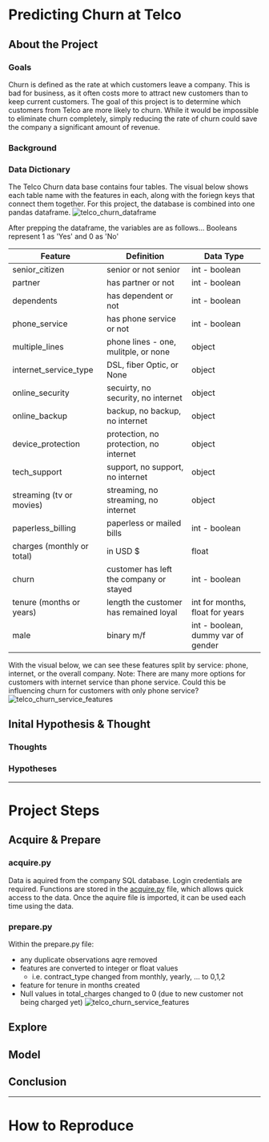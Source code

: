 # **Predicting Churn at Telco**

## About the Project
### Goals
Churn is defined as the rate at which customers leave a company. This is bad for business, as it often costs more to attract new customers than to keep current customers. The goal of this project is to determine which customers from Telco are more likely to churn. While it would be impossible to eliminate churn completely, simply reducing the rate of churn could save the company a significant amount of revenue.
### Background
### Data Dictionary
The Telco Churn data base contains four tables. The visual below shows each table name with the features in each, along with the foriegn keys that connect them together. For this project, the database is combined into one pandas dataframe.
![telco_churn_dataframe](https://i.pinimg.com/originals/6d/dd/1a/6ddd1a8c78c29dbb2d893ca820b2e79f.png)

After prepping the dataframe, the variables are as follows...
Booleans represent 1 as 'Yes' and 0 as 'No'

| Feature                   | Definition                            | Data Type                          |
|---------------------------|---------------------------------------|------------------------------------|
|senior_citizen             |senior or not senior                   |int - boolean                       |
|partner                    |has partner or not                     |int - boolean                       |
|dependents                 |has dependent or not                   |int - boolean                       |
|phone_service              |has phone service or not               |int - boolean                       |
|multiple_lines             |phone lines - one, mulitple, or none   |object                              |
|internet_service_type      |DSL, fiber Optic, or None              |object                              |
|online_security            |secuirty, no security, no internet     |object                              |
|online_backup              |backup, no backup, no internet         |object                              |
|device_protection          |protection, no protection, no internet |object                              |
|tech_support               |support, no support, no internet       |object                              |
|streaming (tv or movies)   |streaming, no streaming, no internet   |object                              |
|paperless_billing          |paperless or mailed bills              |int - boolean                       |
|charges (monthly or total) |in USD $                               |float                               |
|churn                      |customer has left the company or stayed|int - boolean                       |
|tenure (months or years)   |length the customer has remained loyal |int for months, float for years     |
|male                       |binary m/f                             |int - boolean, dummy var of gender  |

With the visual below, we can see these features split by service: phone, internet, or the overall company. Note: There are many more options for customers with internet service than phone service. Could this be influencing churn for customers with only phone service?
![telco_churn_service_features](https://i.pinimg.com/originals/c4/18/fd/c418fd573658ce791234564b3ea1e66d.png)
## Inital Hypothesis & Thought
### Thoughts
### Hypotheses
****
# **Project Steps**
## Acquire & Prepare
### acquire.py
Data is aquired from the company SQL database. Login credentials are required. Functions are stored in the [acquire.py](https://github.com/ThompsonBethany01/Telco_Churn/blob/master/acquire.py) file, which allows quick access to the data. Once the aquire file is imported, it can be used each time using the data.
### prepare.py
Within the prepare.py file:
- any duplicate observations aqre removed
- features are converted to integer or float values
    - i.e. contract_type changed from monthly, yearly, ... to 0,1,2
- feature for tenure in months created
- Null values in total_charges changed to 0 (due to new customer not being charged yet)
![telco_churn_service_features](https://i.pinimg.com/originals/e1/a5/c8/e1a5c8ba70433da13f40ad33f44a5f02.png)
## Explore

## Model

## Conclusion
****
# **How to Reproduce**
